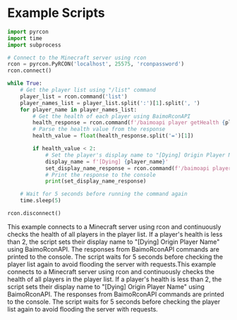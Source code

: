# Example Scripts

```python
import pyrcon
import time
import subprocess

# Connect to the Minecraft server using rcon
rcon = pyrcon.PyRCON('localhost', 25575, 'rconpassword')
rcon.connect()

while True:
    # Get the player list using "/list" command
    player_list = rcon.command('list')
    player_names_list = player_list.split(':')[1].split(', ')
    for player_name in player_names_list:
        # Get the health of each player using BaimoRconAPI
        health_response = rcon.command(f'/baimoapi player getHealth {player_name}')
        # Parse the health value from the response
        health_value = float(health_response.split('=')[1])

        if health_value < 2:
            # Set the player's display name to "[Dying] Origin Player Name" using BaimoRconAPI
            display_name = f'[Dying] {player_name}'
            set_display_name_response = rcon.command(f'/baimoapi player setDisplayName {player_name} {display_name}')
            # Print the response to the console
            print(set_display_name_response)

    # Wait for 5 seconds before running the command again
    time.sleep(5)

rcon.disconnect()

```

This example connects to a Minecraft server using rcon and continuously checks the health of all players in the player list. If a player's health is less than 2, the script sets their display name to "\[Dying] Origin Player Name" using BaimoRconAPI. The responses from BaimoRconAPI commands are printed to the console. The script waits for 5 seconds before checking the player list again to avoid flooding the server with requests.This example connects to a Minecraft server using rcon and continuously checks the health of all players in the player list. If a player's health is less than 2, the script sets their display name to "\[Dying] Origin Player Name" using BaimoRconAPI. The responses from BaimoRconAPI commands are printed to the console. The script waits for 5 seconds before checking the player list again to avoid flooding the server with requests.
